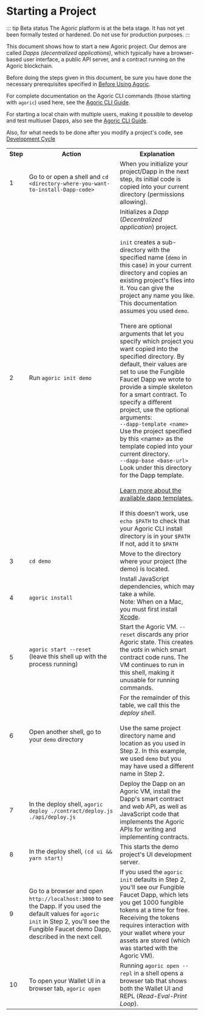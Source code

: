 # Starting a Project

::: tip Beta status
The Agoric platform is at the beta stage.
It has not yet been formally tested or hardened.
Do not use for production purposes.
:::

This document shows how to start a new Agoric project. Our demos are called <i>Dapps (decentralized
applications)</i>, which typically have a browser-based user interface, 
a public API server, and a contract running on the Agoric blockchain.

Before doing the steps given in this document, be sure you have done the necessary prerequisites
specified in [Before Using Agoric](/getting-started/before-using-agoric.md).

For complete documentation on the Agoric CLI commands (those starting with `agoric`) used here, 
see the [Agoric CLI Guide](/guides/agoric-cli/commands.md).

For starting a local chain with multiple users, making it possible to develop and test multiuser Dapps, also see the 
 [Agoric CLI Guide](/guides/agoric-cli/starting-multiuser-dapps.md).

Also, for what needs to be done after you modify a project's code, see 
[Development
Cycle](/getting-started/development-cycle.md)

<table>
  <tbody>
  <tr>
  <th><b>Step</b></th>
  <th><b>Action</b></th>
  <th><b>Explanation</b></th>
  </th>
  <tr>
    <td>1</td>
    <td>Go to or open a shell and <code>cd &lt;directory-where-you-want-to-install-Dapp-code&gt;</code></td>
    <td>When you initialize your project/Dapp in the next step, its initial code is copied into your current directory (permissions allowing).</td>
  </tr>
  <tr>
    <td>2</td>
    <td>Run <code>agoric init demo</code>
    <td>Initializes a <i>Dapp</i> (<i>Decentralized application</i>)
  project.
  <br><br>
    <code>init</code> creates a sub-directory with the specified name
    (<code>demo</code> in this case) in your current directory and copies an existing project's files
    into it. You can give the project any name you like. This
    documentation assumes you used <code>demo</code>. 
    <br><br>
    There are optional arguments that let you specify which project
    you want copied into the specified directory. By default, their values are set to
    use the Fungible Faucet Dapp we wrote to provide a simple skeleton for a smart contract.
    To specify a different project, use the optional arguments:<br>
    <code>--dapp-template &lt;name&gt;</code> Use the project specified by this &lt;name&gt; as the template copied into your current directory.<br> 
      <code>--dapp-base &lt;base-url&gt;</code> Look under this directory for the Dapp template. 
  <br><br> <a href="/documentation/dapps/dapp-templates.html">Learn more about the available dapp templates.</a>
  <br><br>If this 
  doesn't work, use <code>echo $PATH</code> to check that your Agoric
      CLI install directory is in your <code>$PATH</code> If not, add
      it to <code>$PATH</code></td>
  </tr>
  <tr>
    <td>3</td>
    <td><code>cd demo</code></td>
    <td>Move to the directory where your project (the demo) is
  located.</td> 
  </tr>
  <tr>
    <td>4</td>
    <td><code>agoric install</code></td>
    <td>Install JavaScript dependencies, which may take a while.<br>
        Note: When on a Mac, you must first install 
        <a href="https://apps.apple.com/us/app/xcode/id497799835">Xcode</a>. 
    </td>
  </tr>
  <tr>
    <td>5</td>
    <td><code>agoric start --reset</code><br>
  (leave this shell up with the process running)</td>
    <td>Start the Agoric VM. <code>--reset</code> discards any prior Agoric
  state. This creates the <i>vats</i> in which smart contract code runs.
  The VM continues to run in this shell, making it unusable for
  running commands.</td>
  </tr>
  <tr>
    <td>6</td>
    <td>Open another shell, go to your <code>demo</code> directory</td>
    <td>For the remainder of this table, we call this the <i>deploy shell</i>.
    <br><br>Use the same project directory name and location as you used in Step 2. In
      this example, we used <code>demo</code> but you may have used a
      different name in Step 2.</td>
  </tr>
  <tr>
    <td>7</td>
    <td>In the deploy shell, <code>agoric deploy ./contract/deploy.js ./api/deploy.js</code></td>
    <td>Deploy the Dapp on an Agoric VM, install the Dapp's smart
  contract and web API, as well as JavaScript code that implements the Agoric APIs for writing and implementing
      contracts.</td>
  </tr>
  <tr>
    <td>8</td>
    <td>In the deploy shell, <code>(cd ui && yarn start)</code></td>
    <td>This starts the demo project's UI development server.</td></td>
  </tr>
  <tr>
    <td>9</td>
    <td>Go to a browser and open <code>http://localhost:3000</code> to
      see the Dapp. If you used the default values for <code>agoric init</code>
      in Step 2, you'll see the Fungible Faucet demo Dapp, described in the next cell.</td>
    <td>If you used the <code>agoric init</code> defaults in Step 2, 
      you'll see our Fungible Faucet Dapp, which lets you get 1000 fungible tokens at a time for free. Receiving the tokens requires interaction
      with your wallet where your assets are stored (which was started with the Agoric VM).</td>
  </tr>
  <tr>
    <td>10</td>
    <td>To open your Wallet UI in a browser tab, <code>agoric open</code></td>
    <td>Running <code>agoric open --repl</code> in a shell opens a browser tab
     that shows both the Wallet UI and REPL (<i>Read-Eval-Print Loop</i>).</td>
  </tr>
</tbody>
</table>
